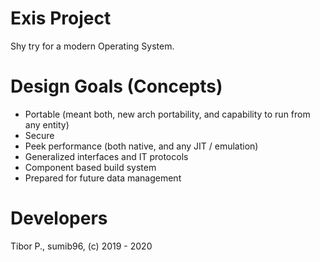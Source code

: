 # Exis Project
Shy try for a modern Operating System.

# Design Goals (Concepts)
- Portable (meant both, new arch portability, and capability to run from any entity)
- Secure
- Peek performance (both native, and any JIT / emulation)
- Generalized interfaces and IT protocols
- Component based build system
- Prepared for future data management

# Developers
Tibor P., sumib96, (c) 2019 - 2020
